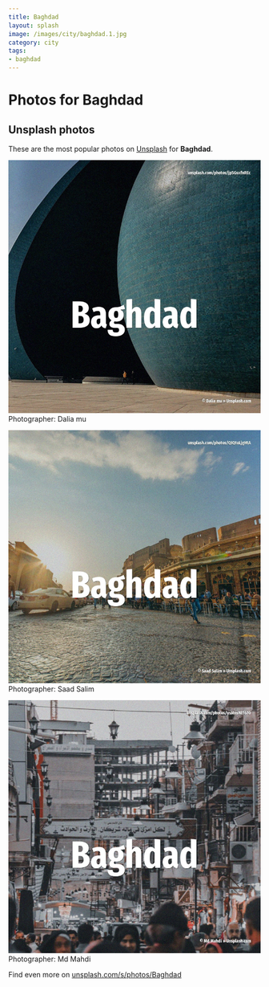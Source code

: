 ```yaml
---
title: Baghdad
layout: splash
image: /images/city/baghdad.1.jpg
category: city
tags:
- baghdad
---
```

# Photos for Baghdad
 
## Unsplash photos
These are the most popular photos on [Unsplash](https://unsplash.com) for **Baghdad**.
 
![Baghdad](/images/city/baghdad.1.jpg)
Photographer:  Dalia mu
 
![Baghdad](/images/city/baghdad.2.jpg)
Photographer:  Saad Salim
 
![Baghdad](/images/city/baghdad.3.jpg)
Photographer:  Md Mahdi
 
Find even more on [unsplash.com/s/photos/Baghdad](https://unsplash.com/s/photos/Baghdad)
 
